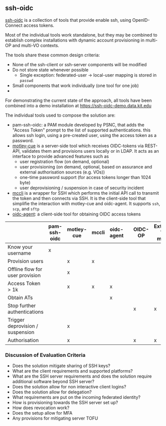 ssh-oidc
--------
[ssh-oidc](https://github.com/EOSC-synergy/ssh-oidc) is a collection of
tools that provide enable ssh, using OpenID-Connect access tokens.

Most of the individual tools work standalone, but they may be combined to
establish complex installations with dynamic account provisioning in
multi-OP and multi-VO contexts.

The tools share these common design criteria:
- None of the ssh-client or ssh-server components will be modified
- Do not store state whenever possible
    - Single exception: federated-user -> local-user mapping is stored in `passwd`
- Small components that work individually (one tool for one job)
- 

For demonstrating the current state of the approach, all tools have been
combined into a demo installation at <https://ssh-oidc-demo.data.kit.edu>

The individual tools used to compose the solution are:

- pam-ssh-oidc: a PAM module developed by PSNC, that adds the "Access
  Token" prompt to the list of supported authentications. this allows ssh
  login, using a pre-created user, using the access token as a password.
- [motley-cue](https://motley-cue.readthedocs.io/en/latest/) is a
  server-side tool which receives OIDC-tokens via REST-API, validates them
  and provisions users locally or in LDAP. It acts as an interface to
  provide advanced features such as
    - user registration flow (on demand, optional)
    - user provisioning (on demand, optional, based on assurance and
      external authorisation sources (e.g. VOs))
    - one-time password support (for access tokens longer than 1024 byte)
    - user deprovisioning / suspension in case of security incident
- [mccli](https://mccli.readthedocs.io/en/latest) is a wrapper for SSH
  which performs the initial API call to transmit the token and then
  connects via SSH. It is the client-side tool that simplifie the
  interaction with motley-cue and oidc-agent. It supports `ssh`, `scp`,
  and `sftp`
- [oidc-agent](https://github.com/indigo-dc/oidc-agent): a client-side
  tool for obtaining OIDC access tokens


|                                  | pam-ssh-oidc | motley-cue | mccli | oidc-agent |  | OIDC-OP | External VO mgmt |
|----------------------------------|--------------|------------|-------|------------|--|---------|------------------|
| Know your username               | x            |            |       |            |  |         |                  |
| Provision users                  |              | x          | x     |            |  |         |                  |
| Offline flow for user provision  |              | x          |       |            |  |         |                  |
| Access Token > 1k                |              | x          | x     | x          |  |         |                  |
| Obtain ATs                       |              |            |       | x          |  |         |                  |
| Stop further authentications     |              |            |       |            |  | x       | x                |
| Trigger deprovision / suspension |              | x          |       |            |  |         |                  |
| Authorisation                    |              | x          |       |            |  | x       | x                |




### Discussion of Evaluation Criteria

* Does the solution mitigate sharing of SSH keys?
* What are the client requirements and supported platforms?
* What are the SSH server requirements and does the solution require additional software beyond SSH server?
* Does the solution allow for non interactive client logins?
* Does the solution allow for delegation?
* What requirements are put on the incoming federated identity?
* How is provisioning towards the SSH server set up?
* How does revocation work?
* Does the setup allow for MFA
* Any provisions for mitigating server TOFU


